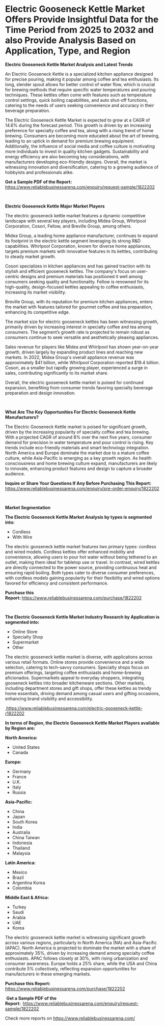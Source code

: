 <p><h1>Electric Gooseneck Kettle Market Offers Provide Insightful Data for the Time Period from 2025 to 2032 and also Provide Analysis Based on Application, Type, and Region</h1></p><p><strong>Electric Gooseneck Kettle Market Analysis and Latest Trends</strong></p>
<p><p>An Electric Gooseneck Kettle is a specialized kitchen appliance designed for precise pouring, making it popular among coffee and tea enthusiasts. Its long, slender spout allows for better control of water flow, which is crucial for brewing methods that require specific water temperatures and pouring techniques. These kettles often come with features such as temperature control settings, quick boiling capabilities, and auto shut-off functions, catering to the needs of users seeking convenience and accuracy in their beverage preparation.</p><p>The Electric Gooseneck Kettle Market is expected to grow at a CAGR of 14.6% during the forecast period. This growth is driven by an increasing preference for specialty coffee and tea, along with a rising trend of home brewing. Consumers are becoming more educated about the art of brewing, leading to an uptick in demand for premium brewing equipment. Additionally, the influence of social media and coffee culture is motivating more individuals to invest in quality kitchen gadgets. Sustainability and energy efficiency are also becoming key considerations, with manufacturers developing eco-friendly designs. Overall, the market is witnessing innovation and diversification, catering to a growing audience of hobbyists and professionals alike.</p></p>
<p><strong>Get a Sample PDF of the Report:&nbsp;</strong> <a href="https://www.reliablebusinessarena.com/enquiry/request-sample/1822202?utm_campaign=2383&utm_medium=2&utm_source=Github&utm_content=ia&utm_term=04042025&utm_id=electric-gooseneck-kettle">https://www.reliablebusinessarena.com/enquiry/request-sample/1822202</a></p>
<p>&nbsp;</p>
<p><strong>Electric Gooseneck Kettle Major Market Players</strong></p>
<p><p>The electric gooseneck kettle market features a dynamic competitive landscape with several key players, including Midea Group, Whirlpool Corporation, Cosori, Fellow, and Breville Group, among others. </p><p>Midea Group, a leading home appliance manufacturer, continues to expand its footprint in the electric kettle segment leveraging its strong R&D capabilities. Whirlpool Corporation, known for diverse home appliances, targets premium markets with innovative features in its kettles, contributing to steady market growth.</p><p>Cosori specializes in kitchen appliances and has gained traction with its stylish and efficient gooseneck kettles. The company's focus on user-centric designs and premium materials has positioned it well among consumers seeking quality and functionality. Fellow is renowned for its high-quality, design-focused kettles appealing to coffee enthusiasts, increasing its market visibility.</p><p>Breville Group, with its reputation for premium kitchen appliances, enters the market with features tailored for gourmet coffee and tea preparation, enhancing its competitive edge.</p><p>The market size for electric gooseneck kettles has been witnessing growth, primarily driven by increasing interest in specialty coffee and tea among consumers. The segment’s growth rate is projected to remain robust as consumers continue to seek versatile and aesthetically pleasing appliances.</p><p>Sales revenue for players like Midea and Whirlpool has shown year-on-year growth, driven largely by expanding product lines and reaching new markets. In 2022, Midea Group's overall appliance revenue was approximately $41 billion, while Whirlpool Corporation reported $19.4 billion. Cosori, as a smaller but rapidly growing player, experienced a surge in sales, contributing significantly to its market share.</p><p>Overall, the electric gooseneck kettle market is poised for continued expansion, benefiting from consumer trends favoring specialty beverage preparation and design innovation.</p></p>
<p>&nbsp;</p>
<p><strong>What Are The Key Opportunities For Electric Gooseneck Kettle Manufacturers?</strong></p>
<p><p>The Electric Gooseneck Kettle market is poised for significant growth, driven by the increasing popularity of specialty coffee and tea brewing. With a projected CAGR of around 8% over the next five years, consumer demand for precision in water temperature and pour control is rising. Key trends include eco-friendly materials and smart technology integration. North America and Europe dominate the market due to a mature coffee culture, while Asia-Pacific is emerging as a key growth region. As health consciousness and home brewing culture expand, manufacturers are likely to innovate, enhancing product features and design to capture a broader audience.</p></p>
<p><strong>Inquire or Share Your Questions If Any Before Purchasing This Report:</strong> <a href="https://www.reliablebusinessarena.com/enquiry/pre-order-enquiry/1822202?utm_campaign=2383&utm_medium=2&utm_source=Github&utm_content=ia&utm_term=04042025&utm_id=electric-gooseneck-kettle">https://www.reliablebusinessarena.com/enquiry/pre-order-enquiry/1822202</a></p>
<p>&nbsp;</p>
<p><strong>Market Segmentation</strong></p>
<p><strong>The Electric Gooseneck Kettle Market Analysis by types is segmented into:</strong></p>
<p><ul><li>Cordless</li><li>With Wire</li></ul></p>
<p><p>The electric gooseneck kettle market features two primary types: cordless and wired models. Cordless kettles offer enhanced mobility and convenience, allowing users to pour hot water without being tethered to an outlet, making them ideal for tabletop use or travel. In contrast, wired kettles are directly connected to the power source, providing continuous heat and ensuring rapid boiling. Both types cater to diverse consumer preferences, with cordless models gaining popularity for their flexibility and wired options favored for efficiency and consistent performance.</p></p>
<p><strong>Purchase this Report:&nbsp;</strong><a href="https://www.reliablebusinessarena.com/purchase/1822202?utm_campaign=2383&utm_medium=2&utm_source=Github&utm_content=ia&utm_term=04042025&utm_id=electric-gooseneck-kettle">https://www.reliablebusinessarena.com/purchase/1822202</a></p>
<p>&nbsp;</p>
<p><strong>The Electric Gooseneck Kettle Market Industry Research by Application is segmented into:</strong></p>
<p><ul><li>Online Store</li><li>Specialty Shop</li><li>Supermarket</li><li>Other</li></ul></p>
<p><p>The electric gooseneck kettle market is diverse, with applications across various retail formats. Online stores provide convenience and a wide selection, catering to tech-savvy consumers. Specialty shops focus on premium offerings, targeting coffee enthusiasts and home-brewing aficionados. Supermarkets appeal to everyday shoppers, integrating gooseneck kettles into broader kitchenware sections. Other markets, including department stores and gift shops, offer these kettles as trendy home essentials, driving demand among casual users and gifting occasions, enhancing brand visibility and accessibility.</p></p>
<p><a href="https://www.reliablebusinessarena.com/electric-gooseneck-kettle-r1822202?utm_campaign=2383&utm_medium=2&utm_source=Github&utm_content=ia&utm_term=04042025&utm_id=electric-gooseneck-kettle">&nbsp;https://www.reliablebusinessarena.com/electric-gooseneck-kettle-r1822202</a></p>
<p><strong>In terms of Region, the Electric Gooseneck Kettle Market Players available by Region are:</strong></p>
<p>
    <p> <strong> North America: </strong>
        <ul>
            <li>United States</li>
            <li>Canada</li>
        </ul>
        </p> 
    <p> <strong> Europe: </strong>
        <ul>
            <li>Germany</li>
            <li>France</li>
            <li>U.K.</li>
            <li>Italy</li>
            <li>Russia</li>
        </ul>
        </p> 
    <p> <strong> Asia-Pacific: </strong>
        <ul>
            <li>China</li>
            <li>Japan</li>
            <li>South Korea</li>
            <li>India</li>
            <li>Australia</li>
            <li>China Taiwan</li>
            <li>Indonesia</li>
            <li>Thailand</li>
            <li>Malaysia</li>
        </ul>
        </p> 
    <p> <strong> Latin America: </strong>
        <ul>
            <li>Mexico</li>
            <li>Brazil</li>
            <li>Argentina Korea</li>
            <li>Colombia</li>
        </ul>
        </p> 
    <p> <strong> Middle East & Africa: </strong>
        <ul>
            <li>Turkey</li>
            <li>Saudi</li>
            <li>Arabia</li>
            <li>UAE</li>
            <li>Korea</li>
        </ul>
    </p>
    </p>
<p><p>The electric gooseneck kettle market is witnessing significant growth across various regions, particularly in North America (NA) and Asia-Pacific (APAC). North America is projected to dominate the market with a share of approximately 35%, driven by increasing demand among specialty coffee enthusiasts. APAC follows closely at 30%, with rising urbanization and consumer awareness. Europe holds a 25% share, while the USA and China contribute 5% collectively, reflecting expansion opportunities for manufacturers in these emerging markets.</p></p>
<p><strong>Purchase this Report: </strong><a href="https://www.reliablebusinessarena.com/purchase/1822202?utm_campaign=2383&utm_medium=2&utm_source=Github&utm_content=ia&utm_term=04042025&utm_id=electric-gooseneck-kettle">https://www.reliablebusinessarena.com/purchase/1822202</a></p>
<p>&nbsp;<strong>Get a Sample PDF of the Report:&nbsp;&nbsp;</strong><a href="https://www.reliablebusinessarena.com/enquiry/request-sample/1822202?utm_campaign=2383&utm_medium=2&utm_source=Github&utm_content=ia&utm_term=04042025&utm_id=electric-gooseneck-kettle">https://www.reliablebusinessarena.com/enquiry/request-sample/1822202</a></p>
<p><strong></strong></p>
<p>Check more reports on <a href="https://www.reliablebusinessarena.com/?utm_campaign=2383&utm_medium=2&utm_source=Github&utm_content=ia&utm_term=04042025&utm_id=electric-gooseneck-kettle">https://www.reliablebusinessarena.com/</a></p>